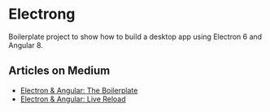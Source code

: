 # Electrong

Boilerplate project to show how to build a desktop app using Electron 6 and Angular 8.

## Articles on Medium
 - [Electron & Angular: The Boilerplate](https://medium.com/@rdarida/electron-angular-the-boilerplate-a8db7f411416)
 - [Electron & Angular: Live Reload](https://medium.com/@rdarida/electron-angular-live-reload-13ebc9808bb5)
